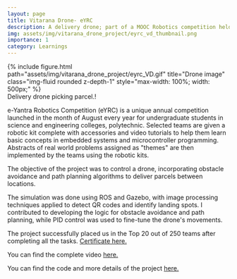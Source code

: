 ```yaml
---
layout: page
title: Vitarana Drone- eYRC 
description: A delivery drone; part of a MOOC Robotics competition held by IIT Bombay.
img: assets/img/vitarana_drone_project/eyrc_vd_thumbnail.png
importance: 1
category: Learnings
---
```


<div class="row justify-content-center">
    <div class="col-sm-12 col-md-6 mt-3 mt-md-0 text-center">
        {% include figure.html path="assets/img/vitarana_drone_project/eyrc_VD.gif" title="Drone image" class="img-fluid rounded z-depth-1" style="max-width: 100%; width: 500px;" %}
    </div>
</div>

<div class="caption">
    Delivery drone picking parcel.!
</div>
 
e-Yantra Robotics Competition (eYRC) is a unique annual competition launched in the month of August every year for undergraduate students in science and engineering colleges, polytechnic. Selected teams are given a robotic kit complete with accessories and video tutorials to help them learn basic concepts in embedded systems and microcontroller programming. Abstracts of real world problems assigned as "themes" are then implemented by the teams using the robotic kits.

The objective of the project was to control a drone, incorporating obstacle avoidance and path planning algorithms to deliver parcels between locations.

The simulation was done using ROS and Gazebo, with image processing techniques applied to detect QR codes and identify landing spots. I contributed to developing the logic for obstacle avoidance and path planning, while PID control was used to fine-tune the drone's movements.

The project successfully placed us in the Top 20 out of 250 teams after completing all the tasks. <a href="https://drive.google.com/file/d/155t5WeAgi_ifMpTaBrr9l9R-mq6nKMdY/view?usp=drive_link"> Certificate here.</a>

You can find the complete video <a href="https://www.youtube.com/watch?v=ilkHnnRDjuo">here.</a>

You can find the code and more details of the project <a href="https://github.com/tejasps28/VITARANA-DRONE_IITB/tree/main">here.</a>

